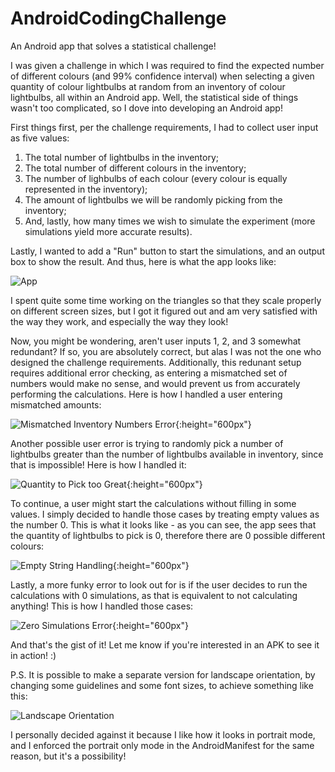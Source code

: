 # AndroidCodingChallenge
An Android app that solves a statistical challenge!

I was given a challenge in which I was required to find the expected number of different colours (and 99% confidence interval) when selecting a given quantity of colour lightbulbs at random from an inventory of colour lightbulbs, all within an Android app. Well, the statistical side of things wasn't too complicated, so I dove into developing an Android app!

First things first, per the challenge requirements, I had to collect user input as five values:
1. The total number of lightbulbs in the inventory;
2. The total number of different colours in the inventory;
3. The number of lighbulbs of each colour (every colour is equally represented in the inventory);
4. The amount of lightbulbs we will be randomly picking from the inventory;
5. And, lastly, how many times we wish to simulate the experiment (more simulations yield more accurate results).

Lastly, I wanted to add a "Run" button to start the simulations, and an output box to show the result. And thus, here is what the app looks like:

![App](https://github.com/MichaelKat/AndroidCodingChallenge/blob/master/Images/Portrait.png)


I spent quite some time working on the triangles so that they scale properly on different screen sizes, but I got it figured out and am very satisfied with the way they work, and especially the way they look!

Now, you might be wondering, aren't user inputs 1, 2, and 3 somewhat redundant? If so, you are absolutely correct, but alas I was not the one who designed the challenge requirements. Additionally, this redunant setup requires additional error checking, as entering a mismatched set of numbers would make no sense, and would prevent us from accurately performing the calculations. Here is how I handled a user entering mismatched amounts:

![Mismatched Inventory Numbers Error](https://github.com/MichaelKat/AndroidCodingChallenge/blob/master/Images/Inventory_Numbers_Error.png){:height="600px"}


Another possible user error is trying to randomly pick a number of lightbulbs greater than the number of lightbulbs available in inventory, since that is impossible! Here is how I handled it:

![Quantity to Pick too Great](https://github.com/MichaelKat/AndroidCodingChallenge/blob/master/Images/Picking_Error.png){:height="600px"}


To continue, a user might start the calculations without filling in some values. I simply decided to handle those cases by treating empty values as the number 0. This is what it looks like - as you can see, the app sees that the quantity of lightbulbs to pick is 0, therefore there are 0 possible different colours:

![Empty String Handling](https://github.com/MichaelKat/AndroidCodingChallenge/blob/master/Images/Empty_String_Error.png){:height="600px"}


Lastly, a more funky error to look out for is if the user decides to run the calculations with 0 simulations, as that is equivalent to not calculating anything! This is how I handled those cases:

![Zero Simulations Error](https://github.com/MichaelKat/AndroidCodingChallenge/blob/master/Images/Simulation_Error.png){:height="600px"}


And that's the gist of it! Let me know if you're interested in an APK to see it in action! :)


P.S. It is possible to make a separate version for landscape orientation, by changing some guidelines and some font sizes, to achieve something like this:

![Landscape Orientation](https://github.com/MichaelKat/AndroidCodingChallenge/blob/master/Images/Landscape.png)

I personally decided against it because I like how it looks in portrait mode, and I enforced the portrait only mode in the AndroidManifest for the same reason, but it's a possibility!
